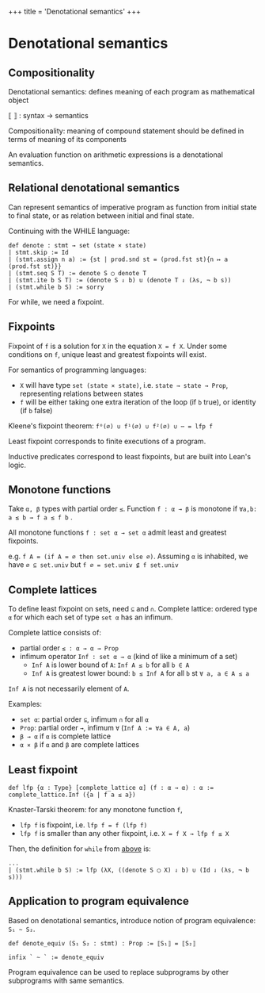 +++
title = 'Denotational semantics'
+++
# Denotational semantics
## Compositionality
Denotational semantics: defines meaning of each program as mathematical object

⟦ ⟧ : syntax → semantics

Compositionality: meaning of compound statement should be defined in terms of meaning of its components

An evaluation function on arithmetic expressions is a denotational semantics.

## Relational denotational semantics
Can represent semantics of imperative program as function from initial state to final state, or as relation between initial and final state.

Continuing with the WHILE language:

```lean
def denote : stmt → set (state × state)
| stmt.skip := Id
| (stmt.assign n a) := {st | prod.snd st = (prod.fst st){n ↦ a (prod.fst st)}}
| (stmt.seq S T) := denote S ◯ denote T
| (stmt.ite b S T) := (denote S ⇃ b) u (denote T ⇃ (λs, ¬ b s))
| (stmt.while b S) := sorry
```

 For while, we need a fixpoint.

## Fixpoints
Fixpoint of `f` is a solution for `X` in the equation `X = f X`.
Under some conditions on `f`, unique least and greatest fixpoints will exist.

For semantics of programming languages:
- `X` will have type `set (state × state)`, i.e. `state → state → Prop`, representing relations between states
- `f` will be either taking one extra iteration of the loop (if `b` true), or identity (if `b` false)

Kleene's fixpoint theorem: `f⁰(∅) ∪ f¹(∅) ∪ f²(∅) ∪ ⋯ = lfp f`

Least fixpoint corresponds to finite executions of a program.

Inductive predicates correspond to least fixpoints, but are built into Lean's logic.

## Monotone functions
Take `α, β` types with partial order `≤`.
Function `f : α → β` is monotone if `∀a,b: a ≤ b → f a ≤ f b` .

All monotone functions `f : set α → set α` admit least and greatest fixpoints.

e.g. `f A = (if A = ∅ then set.univ else ∅)`.
Assuming `α` is inhabited, we have `∅ ⊆ set.univ` but `f ∅ = set.univ ⊈ f set.univ`

## Complete lattices
To define least fixpoint on sets, need `⊆` and `∩`.
Complete lattice: ordered type `α` for which each set of type `set α` has an infimum.

Complete lattice consists of:
- partial order `≤ : α → α → Prop`
- infimum operator `Inf : set α → α` (kind of like a minimum of a set)
    - `Inf A` is lower bound of `A`: `Inf A ≤ b` for all `b ∈ A`
    - `Inf A` is greatest lower bound: `b ≤ Inf A` for all `b` st `∀ a, a ∈ A ≤ a`

`Inf A` is not necessarily element of `A`.

Examples:
- `set α`: partial order `⊆`, infimum `∩` for all `α`
- `Prop`: partial order `→`, infimum `∀` (`Inf A := ∀a ∈ A, a`)
- `β → α` if `α` is complete lattice
- `α × β` if `α` and `β` are complete lattices

## Least fixpoint
```lean
def lfp {α : Type} [complete_lattice α] (f : α → α) : α :=
complete_lattice.Inf ({a | f a ≤ a})
```

Knaster-Tarski theorem: for any monotone function `f`,
- `lfp f` is fixpoint, i.e. `lfp f = f (lfp f)`
- `lfp f` is smaller than any other fixpoint, i.e. `X = f X → lfp f ≤ X`

Then, the definition for `while` from [above](#relational-denotational-semantics) is:

```lean
...
| (stmt.while b S) := lfp (λX, ((denote S ◯ X) ⇃ b) ∪ (Id ⇃ (λs, ¬ b s)))
```

## Application to program equivalence
Based on denotational semantics, introduce notion of program equivalence: `S₁ ~ S₂`.

```lean
def denote_equiv (S₁ S₂ : stmt) : Prop := ⟦S₁⟧ = ⟦S₂⟧

infix ` ~ ` := denote_equiv
```

Program equivalence can be used to replace subprograms by other subprograms with same semantics.
